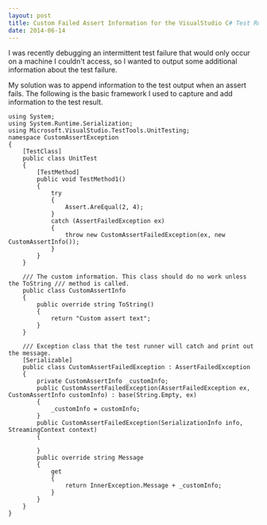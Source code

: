 ```yaml
---
layout: post
title: Custom Failed Assert Information for the VisualStudio C# Test Runner
date: 2014-06-14
---
```


I was recently debugging an intermittent test failure that would only occur on a machine I couldn't access, so I wanted to output some additional information about the test failure.

My solution was to append information to the test output when an assert fails. The following is the basic framework I used to capture and add information to the test result.

```
using System;
using System.Runtime.Serialization;
using Microsoft.VisualStudio.TestTools.UnitTesting;
namespace CustomAssertException
{
    [TestClass]
    public class UnitTest
    {
        [TestMethod]
        public void TestMethod1()
        {
            try
            {
                Assert.AreEqual(2, 4);
            }
            catch (AssertFailedException ex)
            {
                throw new CustomAssertFailedException(ex, new CustomAssertInfo());
            }
        }
    }
 
    /// The custom information. This class should do no work unless the ToString /// method is called.
    public class CustomAssertInfo
    {
        public override string ToString()
        {
            return "Custom assert text";
        }
    }

    /// Exception class that the test runner will catch and print out the message.
    [Serializable]
    public class CustomAssertFailedException : AssertFailedException
    {
        private CustomAssertInfo _customInfo;
        public CustomAssertFailedException(AssertFailedException ex, CustomAssertInfo customInfo) : base(String.Empty, ex)
        {
            _customInfo = customInfo;
        }
        public CustomAssertFailedException(SerializationInfo info, StreamingContext context)
        {

        }
        public override string Message
        {
            get
            {
                return InnerException.Message + _customInfo;
            }
        }
    }
}
```